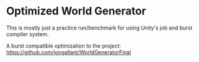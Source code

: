 # Optimized World Generator

This is mostly just a practice run/benchmark for using Unity's job and burst compiler system.

A burst compatible optimization to the project: https://github.com/jongallant/WorldGeneratorFinal

